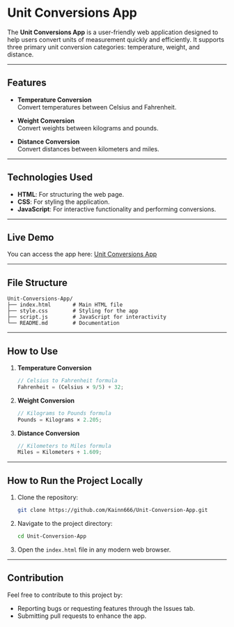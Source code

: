 # Unit Conversions App

The **Unit Conversions App** is a user-friendly web application designed to help users convert units of measurement quickly and efficiently. It supports three primary unit conversion categories: temperature, weight, and distance.

---

## Features
- **Temperature Conversion**  
  Convert temperatures between Celsius and Fahrenheit.

- **Weight Conversion**  
  Convert weights between kilograms and pounds.

- **Distance Conversion**  
  Convert distances between kilometers and miles.

---

## Technologies Used
- **HTML**: For structuring the web page.  
- **CSS**: For styling the application.  
- **JavaScript**: For interactive functionality and performing conversions.

---

## Live Demo
You can access the app here: [Unit Conversions App](https://kainnT.github.io/Unit-Conversion-App/)

---

## File Structure
```plaintext
Unit-Conversions-App/
├── index.html       # Main HTML file
├── style.css        # Styling for the app
├── script.js        # JavaScript for interactivity
└── README.md        # Documentation
```

---

## How to Use
1. **Temperature Conversion**
   ```javascript
   // Celsius to Fahrenheit formula
   Fahrenheit = (Celsius × 9/5) + 32;
   ```

2. **Weight Conversion**
   ```javascript
   // Kilograms to Pounds formula
   Pounds = Kilograms × 2.205;
   ```

3. **Distance Conversion**
   ```javascript
   // Kilometers to Miles formula
   Miles = Kilometers ÷ 1.609;
   ```

---

## How to Run the Project Locally
1. Clone the repository:
   ```bash
   git clone https://github.com/Kainn666/Unit-Conversion-App.git
   ```
2. Navigate to the project directory:
   ```bash
   cd Unit-Conversion-App
   ```
3. Open the `index.html` file in any modern web browser.

---

## Contribution
Feel free to contribute to this project by:
- Reporting bugs or requesting features through the Issues tab.
- Submitting pull requests to enhance the app.

